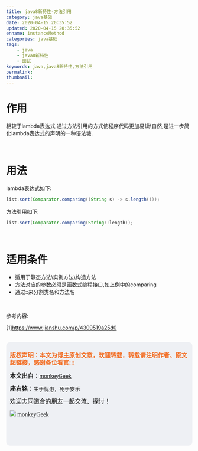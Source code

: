 ```yaml
---
title: java8新特性-方法引用
category: java基础
date: 2020-04-15 20:35:52
updated: 2020-04-15 20:35:52
enname: instanceMethod
categories: java基础
tags:
	- java
	- java8新特性
	- 面试
keywords: java,java8新特性,方法引用
permalink:
thumbnail:
---
```


# 作用

相较于lambda表达式,通过方法引用的方式使程序代码更加易读\自然,是进一步简化lambda表达式的声明的一种语法糖.

<!--more-->

</br>

# 用法

lambda表达式如下:

```java
list.sort(Comparator.comparing((String s) -> s.length()));
```

方法引用如下:

```java
list.sort(Comparator.comparing(String::length));
```



</br>

# 适用条件

- 适用于静态方法\实例方法\构造方法
- 方法对应的参数必须是函数式编程接口,如上例中的comparing
- 通过::来分割类名和方法名



</br>

参考内容:

[1]https://www.jianshu.com/p/4309519a25d0



</br>

<script>
var _hmt = _hmt || [];
(function() {
  var hm = document.createElement("script");
  hm.src = "https://hm.baidu.com/hm.js?2f798e6b269c8a40f12bef25d7f1876d";
  var s = document.getElementsByTagName("script")[0]; 
  s.parentNode.insertBefore(hm, s);
})();
</script>

<div style="height:260px; background-color:rgb(238,240,244); padding:10px;border-radius:10px;">
    <p style="color:#f36c21;font:bold 16px/20px 'kaiTi';">
      版权声明：本文为博主原创文章，欢迎转载，转载请注明作者、原文超链接，感谢各位看官!!!
    </p>
    <p>
      <span style="font:bold 16px/20px 'kaiTi';">本文出自：</span><a href="https://monkeyGeek369.github.io">monkeyGeek</a> 
    </p>
    <p>
      <span style="font:bold 16px/20px 'kaiTi';">座右铭：</span><span>生于忧患，死于安乐</span> 
    </p>
    <p>
      <span style="font:16px/20px 'kaiTi';">欢迎志同道合的朋友一起交流、探讨！</span> 
    </p>
    <img style="height:auto; width:auto;flot:left;" src="../../../../image/monkey64.png" /><span style="font:16px/20px 'kaiTi';flot:left;">   monkeyGeek</span>


